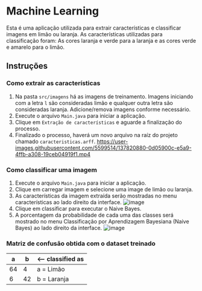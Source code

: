 # Machine Learning

Esta é uma aplicação utilizada para extrair características e classificar imagens em limão ou laranja. As características utilizadas para classificação foram: As cores laranja e verde para a laranja e as cores verde e amarelo para o limão.

## Instruções

### Como extrair as características

1. Na pasta `src/imagens` há as imagens de treinamento. Imagens iniciando com a letra `l` são consideradas limão e qualquer outra letra são consideradas laranja. Adicione/remova imagens conforme necessário.
2. Execute o arquivo `Main.java` para iniciar a aplicação.
3. Clique em `Extração de características` e aguarde a finalização do processo.
4. Finalizado o processo, haverá um novo arquivo na raíz do projeto chamado `caracteristicas.arff`.
https://user-images.githubusercontent.com/5599514/137820880-0d05900c-e5a9-4ffb-a308-19ceb04919f1.mp4

### Como classificar uma imagem

1. Execute o arquivo `Main.java` para iniciar a aplicação.
2. Clique em carregar imagem e selecione uma image de limão ou laranja.
3. As características da imagem extraída serão mostradas no menu características ao lado direito da interface.
![image](https://user-images.githubusercontent.com/5599514/137821073-0dc5a3c3-feae-4a3e-980e-d5091e01ebb7.png)
4. Clique em classificar para executar o Naive Bayes.
5. A porcentagem da probabilidade de cada uma das classes será mostrado no menu Classificação por Aprendizagem Bayesiana (Naive Bayes) ao lado direito da interface.
![image](https://user-images.githubusercontent.com/5599514/137821112-04699d4b-c2cd-434b-a3e5-7950d12bbbc8.png)

### Matriz de confusão obtida com o dataset treinado

| a  | b  | <-- classified as |
|----|----|-------------------|
| 64 | 4  | a = Limão         |
| 6  | 42 | b = Laranja       |
